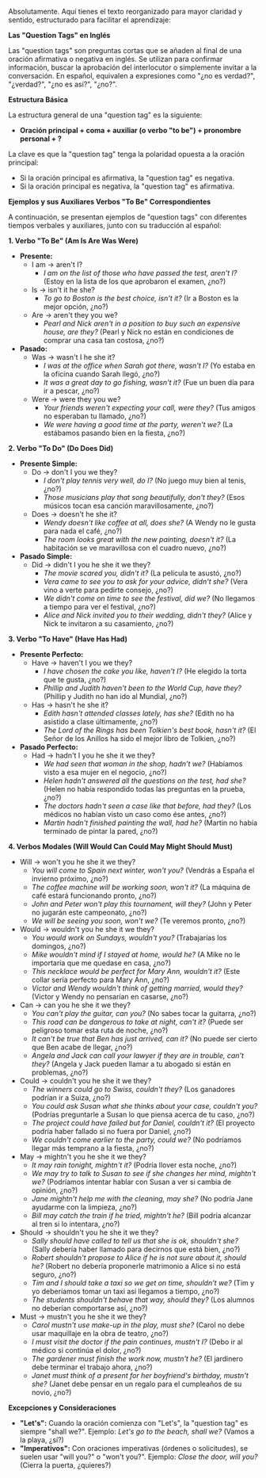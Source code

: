 Absolutamente. Aquí tienes el texto reorganizado para mayor claridad y sentido, estructurado para facilitar el aprendizaje:

**Las "Question Tags" en Inglés**

Las "question tags" son preguntas cortas que se añaden al final de una oración afirmativa o negativa en inglés. Se utilizan para confirmar información, buscar la aprobación del interlocutor o simplemente invitar a la conversación. En español, equivalen a expresiones como "¿no es verdad?", "¿verdad?", "¿no es así?", "¿no?".

**Estructura Básica**

La estructura general de una "question tag" es la siguiente:

*   **Oración principal + coma + auxiliar (o verbo "to be") + pronombre personal + ?**

La clave es que la "question tag" tenga la polaridad opuesta a la oración principal:

*   Si la oración principal es afirmativa, la "question tag" es negativa.
*   Si la oración principal es negativa, la "question tag" es afirmativa.

**Ejemplos y sus Auxiliares Verbos "To Be" Correspondientes**

A continuación, se presentan ejemplos de "question tags" con diferentes tiempos verbales y auxiliares, junto con su traducción al español:

**1. Verbo "To Be" (Am Is Are Was Were)**

*   **Presente:**
    *   I am → aren't I?
        *   *I am on the list of those who have passed the test, aren't I?* (Estoy en la lista de los que aprobaron el examen, ¿no?)
    *   Is → isn't it he she?
        *   *To go to Boston is the best choice, isn't it?* (Ir a Boston es la mejor opción, ¿no?)
    *   Are → aren't they you we?
        *   *Pearl and Nick aren't in a position to buy such an expensive house, are they?* (Pearl y Nick no están en condiciones de comprar una casa tan costosa, ¿no?)
*   **Pasado:**
    *   Was → wasn't I he she it?
        *   *I was at the office when Sarah got there, wasn't I?* (Yo estaba en la oficina cuando Sarah llegó, ¿no?)
        *   *It was a great day to go fishing, wasn't it?* (Fue un buen día para ir a pescar, ¿no?)
    *   Were → were they you we?
        *   *Your friends weren't expecting your call, were they?* (Tus amigos no esperaban tu llamado, ¿no?)
        *   *We were having a good time at the party, weren't we?* (La estábamos pasando bien en la fiesta, ¿no?)

**2. Verbo "To Do" (Do Does Did)**

*   **Presente Simple:**
    *   Do → don't I you we they?
        *   *I don't play tennis very well, do I?* (No juego muy bien al tenis, ¿no?)
        *   *Those musicians play that song beautifully, don't they?* (Esos músicos tocan esa canción maravillosamente, ¿no?)
    *   Does → doesn't he she it?
        *   *Wendy doesn't like coffee at all, does she?* (A Wendy no le gusta para nada el café, ¿no?)
        *   *The room looks great with the new painting, doesn't it?* (La habitación se ve maravillosa con el cuadro nuevo, ¿no?)
*   **Pasado Simple:**
    *   Did → didn't I you he she it we they?
        *   *The movie scared you, didn't it?* (La película te asustó, ¿no?)
        *   *Vera came to see you to ask for your advice, didn't she?* (Vera vino a verte para pedirte consejo, ¿no?)
        *   *We didn't come on time to see the festival, did we?* (No llegamos a tiempo para ver el festival, ¿no?)
        *   *Alice and Nick invited you to their wedding, didn't they?* (Alice y Nick te invitaron a su casamiento, ¿no?)

**3. Verbo "To Have" (Have Has Had)**

*   **Presente Perfecto:**
    *   Have → haven't I you we they?
        *   *I have chosen the cake you like, haven't I?* (He elegido la torta que te gusta, ¿no?)
        *   *Phillip and Judith haven't been to the World Cup, have they?* (Phillip y Judith no han ido al Mundial, ¿no?)
    *   Has → hasn't he she it?
        *   *Edith hasn't attended classes lately, has she?* (Edith no ha asistido a clase últimamente, ¿no?)
        *   *The Lord of the Rings has been Tolkien's best book, hasn't it?* (El Señor de los Anillos ha sido el mejor libro de Tolkien, ¿no?)
*   **Pasado Perfecto:**
    *   Had → hadn't I you he she it we they?
        *   *We had seen that woman in the shop, hadn't we?* (Habíamos visto a esa mujer en el negocio, ¿no?)
        *   *Helen hadn't answered all the questions on the test, had she?* (Helen no había respondido todas las preguntas en la prueba, ¿no?)
        *   *The doctors hadn't seen a case like that before, had they?* (Los médicos no habían visto un caso como ése antes, ¿no?)
        *   *Martin hadn't finished painting the wall, had he?* (Martin no había terminado de pintar la pared, ¿no?)

**4. Verbos Modales (Will Would Can Could May Might Should Must)**

*   Will → won't you he she it we they?
    *   *You will come to Spain next winter, won't you?* (Vendrás a España el invierno próximo, ¿no?)
    *   *The coffee machine will be working soon, won't it?* (La máquina de café estará funcionando pronto, ¿no?)
    *   *John and Peter won't play this tournament, will they?* (John y Peter no jugarán este campeonato, ¿no?)
    *   *We will be seeing you soon, won't we?* (Te veremos pronto, ¿no?)
*   Would → wouldn't you he she it we they?
    *   *You would work on Sundays, wouldn't you?* (Trabajarías los domingos, ¿no?)
    *   *Mike wouldn't mind if I stayed at home, would he?* (A Mike no le importaría que me quedase en casa, ¿no?)
    *   *This necklace would be perfect for Mary Ann, wouldn't it?* (Este collar sería perfecto para Mary Ann, ¿no?)
    *   *Victor and Wendy wouldn't think of getting married, would they?* (Victor y Wendy no pensarían en casarse, ¿no?)
*   Can → can you he she it we they?
    *   *You can't play the guitar, can you?* (No sabes tocar la guitarra, ¿no?)
    *   *This road can be dangerous to take at night, can't it?* (Puede ser peligroso tomar esta ruta de noche, ¿no?)
    *   *It can't be true that Ben has just arrived, can it?* (No puede ser cierto que Ben acabe de llegar, ¿no?)
    *   *Angela and Jack can call your lawyer if they are in trouble, can't they?* (Angela y Jack pueden llamar a tu abogado si están en problemas, ¿no?)
*   Could → couldn't you he she it we they?
    *   *The winners could go to Swiss, couldn't they?* (Los ganadores podrían ir a Suiza, ¿no?)
    *   *You could ask Susan what she thinks about your case, couldn't you?* (Podrías preguntarle a Susan lo que piensa acerca de tu caso, ¿no?)
    *   *The project could have failed but for Daniel, couldn't it?* (El proyecto podría haber fallado si no fuera por Daniel, ¿no?)
    *   *We couldn't come earlier to the party, could we?* (No podríamos llegar más temprano a la fiesta, ¿no?)
*   May → mightn't you he she it we they?
    *   *It may rain tonight, mightn't it?* (Podría llover esta noche, ¿no?)
    *   *We may try to talk to Susan to see if she changes her mind, mightn't we?* (Podríamos intentar hablar con Susan a ver si cambia de opinión, ¿no?)
    *   *Jane mightn't help me with the cleaning, may she?* (No podría Jane ayudarme con la limpieza, ¿no?)
    *   *Bill may catch the train if he tried, mightn't he?* (Bill podría alcanzar al tren si lo intentara, ¿no?)
*   Should → shouldn't you he she it we they?
    *   *Sally should have called to tell us that she is ok, shouldn't she?* (Sally debería haber llamado para decirnos que está bien, ¿no?)
    *   *Robert shouldn't propose to Alice if he is not sure about it, should he?* (Robert no debería proponerle matrimonio a Alice si no está seguro, ¿no?)
    *   *Tim and I should take a taxi so we get on time, shouldn't we?* (Tim y yo deberíamos tomar un taxi así llegamos a tiempo, ¿no?)
    *   *The students shouldn't behave that way, should they?* (Los alumnos no deberían comportarse así, ¿no?)
*   Must → mustn't you he she it we they?
    *   *Carol mustn't use make-up in the play, must she?* (Carol no debe usar maquillaje en la obra de teatro, ¿no?)
    *   *I must visit the doctor if the pain continues, mustn't I?* (Debo ir al médico si continúa el dolor, ¿no?)
    *   *The gardener must finish the work now, mustn't he?* (El jardinero debe terminar el trabajo ahora, ¿no?)
    *   *Janet must think of a present for her boyfriend's birthday, mustn't she?* (Janet debe pensar en un regalo para el cumpleaños de su novio, ¿no?)

**Excepciones y Consideraciones**

*   **"Let's":** Cuando la oración comienza con "Let's", la "question tag" es siempre "shall we?". Ejemplo: *Let's go to the beach, shall we?* (Vamos a la playa, ¿sí?)
*   **"Imperativos":** Con oraciones imperativas (órdenes o solicitudes), se suelen usar "will you?" o "won't you?". Ejemplo: *Close the door, will you?* (Cierra la puerta, ¿quieres?)


